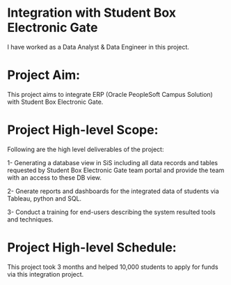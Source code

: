 # Integration with Student Box Electronic Gate
I have worked as a Data Analyst & Data Engineer in this project.
# Project Aim:
This project aims to integrate ERP (Oracle PeopleSoft Campus Solution) with Student Box Electronic Gate.
# Project High-level Scope:
Following are the high level deliverables of the project:

1- Generating a database view in SiS including all data records and tables requested by Student Box Electronic Gate team portal and provide the team with an access to these DB view.

2- Gnerate reports and dashboards for the integrated data of students via Tableau, python and SQL.

3- Conduct a training for end-users describing the system resulted tools and techniques.
# Project High-level Schedule:
This project took 3 months and helped 10,000 students to apply for funds via this integration project.

